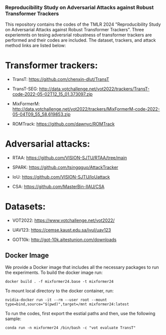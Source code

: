 ### Reproducibility Study on Adversarial Attacks against Robust Transformer Trackers

This repository contains the codes of the TMLR 2024 "Reproducibility Study on Adversarial Attacks against Robust Transformer Trackers". Three experiemnts on tesing adversrial robustness of transformer trackers are performed and their codes are included. The dataset, trackers, and attack method links are listed below: 

# Transformer trackers:

+ TransT: https://github.com/chenxin-dlut/TransT

+ TransT-SEG: http://data.votchallenge.net/vot2022/trackers/TransT-code-2022-05-02T12_15_01.373097.zip

+ MixFormerM: http://data.votchallenge.net/vot2022/trackers/MixFormerM-code-2022-05-04T09_55_58.619853.zip

+ ROMTrack: https://github.com/dawnyc/ROMTrack 


# Adversarial attacks:

+ RTAA: https://github.com/VISION-SJTU/RTAA/tree/main

+ SPARK: https://github.com/tsingqguo/AttackTracker

+ IoU: https://github.com/VISION-SJTU/IoUattack

+ CSA: https://github.com/MasterBin-IIAU/CSA


# Datasets:

+ VOT2022: https://www.votchallenge.net/vot2022/

+ UAV123: https://cemse.kaust.edu.sa/ivul/uav123

+ GOT10k: http://got-10k.aitestunion.com/downloads

## Docker Image

We provide a Docker image that includes all the necessary packages to run the experiments. To build the docker image run:

```
docker build . -f mixformer24.base -t mixformer24
```

To mount local directory to the docker container, run:

```
nvidia-docker run -it --rm --user root --mount type=bind,source="$(pwd)",target=/mnt mixformer24:latest
```

To run the codes, first export the esstial paths and then, use the following sample:

```
conda run -n mixformer24 /bin/bash -c "vot evaluate TransT"
```

